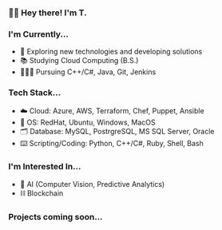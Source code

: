 ### 👋🏿 Hey there! I'm T. 

### I'm Currently...
- 🤔 Exploring new technologies and developing solutions
- 📚 Studying Cloud Computing (B.S.)
- 👨🏿‍💻 Pursuing C++/C#, Java, Git, Jenkins

### Tech Stack...
- ☁️ Cloud: Azure, AWS, Terraform, Chef, Puppet, Ansible
- 🎒 OS: RedHat, Ubuntu, Windows, MacOS
- 🗂 Database: MySQL, PostrgreSQL, MS SQL Server, Oracle
- ⌨️ Scripting/Coding: Python, C++/C#, Ruby, Shell, Bash

### I'm Interested In...
- 🦾 AI (Computer Vision, Predictive Analytics)
- ⛓ Blockchain

### Projects coming soon...
